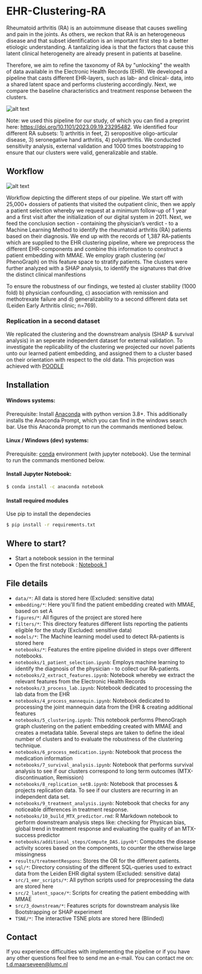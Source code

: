 # EHR-Clustering-RA
Rheumatoid arthritis (RA) is an autoimmune disease that causes swelling and pain in the joints. As others, we reckon that RA is an heterogeneous disease and that subset identification is an important first step to a better etiologic understanding. A tantalizing idea is that the factors that cause this latent clinical heterogeneity are already present in patients at baseline.

Therefore, we aim to refine the taxonomy of RA by "unlocking" the wealth of data available in the Electronic Health Records (EHR). We developed a pipeline that casts different EHR-layers, such as lab- and clinical- data, into a shared latent space and performs clustering accordingly. Next, we compare the baseline characteristics and treatment response between the clusters.

![alt text](https://github.com/levrex/EHR-Clustering-RA/blob/main/figures/md/fig3_SHAP_ClusterOverview.png?raw=true)

Note: we used this pipeline for our study, of which you can find a preprint here: https://doi.org/10.1101/2023.09.19.23295482. We identified four different RA subsets: 1) arthritis in feet, 2) seropositive oligo-articular disease, 3) seronegative hand arthritis, 4) polyarthritis. We conducted sensitivity analysis, external validation and 1000 times bootstrapping to ensure that our clusters were valid, generalizable and stable.

## Workflow
![alt text](https://github.com/levrex/EHR-Clustering-RA/blob/main/figures/md/fig2_workflow.png?raw=true)

Workflow depicting the different steps of our pipeline. We start off with 25,000+ dossiers of patients that visited the outpatient clinic, then we apply a patient selection whereby we request at a minimum follow-up of 1 year and a first visit after the initialization of our digital system in 2011. Next, we feed the conclusion section - containing the physician’s verdict - to a Machine Learning Method to identify the rheumatoid arthritis (RA) patients based on their diagnosis. We end up with the records of 1,387 RA-patients which are supplied to the EHR clustering pipeline, where we preprocess the different EHR-components and combine this information to construct a patient embedding with MMAE. We employ graph clustering (w/ PhenoGraph) on this feature space to stratify patients. The clusters were further analyzed with a SHAP analysis, to identify the signatures that drive the distinct clinical manifestions

To ensure the robustness of our findings, we tested a) cluster stability (1000 fold) b) physician confounding, c) association with remission and methotrexate failure and d) generalizability to a second different data set (Leiden Early Arthritis clinic; n=769).

### Replication in a second dataset
We replicated the clustering and the downstream analysis (SHAP & survival analysis) in an seperate independent dataset for external validation. To investigate the replicability of the clustering we projected our novel patients unto our learned patient embedding, and assigned them to a cluster based on their orientation with respect to the old data. This projection was achieved with [POODLE](https://github.com/levrex/Poodle)

## Installation

#### Windows systems:
Prerequisite: Install [Anaconda](https://www.anaconda.com/distribution/) with python version 3.8+. This additionally installs the Anaconda Prompt, which you can find in the windows search bar. Use this Anaconda prompt to run the commands mentioned below.

#### Linux / Windows (dev) systems:
Prerequisite: [conda](https://docs.conda.io/projects/conda/en/latest/user-guide/install/index.html) environment (with jupyter notebook). Use the terminal to run the commands mentioned below.

#### Install Jupyter Notebook:
```sh
$ conda install -c anaconda notebook
```

#### Install required modules
Use pip to install the dependecies

```sh
$ pip install -r requirements.txt
```

## Where to start?
- Start a notebook session in the terminal 
- Open the first notebook : 
[Notebook 1](notebooks/1_patient_selection.ipynb)

## File details
* `data/*`: All data is stored here (Excluded: sensitive data)
* `embedding/*`: Here you'll find the patient embedding created with MMAE, based on set A
* `figures/*`: All figures of the project are stored here
* `filters/*`: This directory features different lists reporting the patients eligible for the study (Excluded: sensitive data)
* `models/*`: The Machine learning model used to detect RA-patients is stored here
* `notebooks/*`: Features the entire pipeline divided in steps over different notebooks.
* `notebooks/1_patient_selection.ipynb`: Employs machine learning to identify the diagnosis of the physician - to collect our RA-patients.
* `notebooks/2_extract_features.ipynb`: Notebook whereby we extract the relevant features from the Electronic Health Records 
* `notebooks/3_process_lab.ipynb`: Notebook dedicated to processing the lab data from the EHR
* `notebooks/4_process_mannequin.ipynb`: Notebook dedicated to processing the joint mannequin data from the EHR & creating additional features
* `notebooks/5_clustering.ipynb`: This notebook performs PhenoGraph graph clustering on the patient embedding created with MMAE and 
    creates a metadata table. Several steps are taken to define the ideal number of clusters and to 
    evaluate the robustness of the clustering technique.
* `notebooks/6_process_medication.ipynb`: Notebook that process the medication information
* `notebooks/7_survival_analysis.ipynb`: Notebook that performs survival analysis to see if our clusters correspond to long term outcomes (MTX-discontinuation, Remission)
* `notebooks/8_replication_setB.ipynb`: Notebook that processes & projects replication data. To see if our clusters are recurring in an independent data set.
* `notebooks/9_treatment_analysis.ipynb`: Notebook that checks for any noticeable differences in treatment response.
* `notebooks/10_build_MTX_predictor.rmd`: R Markdown notebook to perform downstream analysis steps like: checking for Physican bias, global trend in treatment response and evaluating the quality of an MTX-success predictor 
* `notebooks/additional_steps/Compute_DAS.ipynb*`: Computes the disease activity scores based on the components, to counter the otherwise large missingness
* `results/treatmentRespons`: Stores the OR for the different patients.
* `sql/*`: Directory consisting of the different SQL-queries used to extract data from the Leiden EHR digital system (Excluded: sensitive data)
* `src/1_emr_scripts/*`: All python scripts used for preprocessing the data are stored here 
* `src/2_latent_space/*`: Scripts for creating the patient embedding with MMAE
* `src/3_downstream/*`: Features scripts for downstream analysis like Bootstrapping or SHAP experiment
* `TSNE/*`: The interactive TSNE plots are stored here (Blinded)

## Contact
If you experience difficulties with implementing the pipeline or if you have any other questions feel free to send me an e-mail. You can contact me on: t.d.maarseveen@lumc.nl
